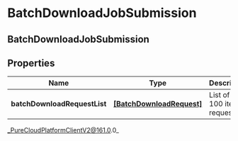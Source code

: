 # BatchDownloadJobSubmission

## BatchDownloadJobSubmission

## Properties

|Name | Type | Description | Notes|
|------------ | ------------- | ------------- | -------------|
| **batchDownloadRequestList** | [**[BatchDownloadRequest]**](BatchDownloadRequest) | List of up to 100 items requested | |



_PureCloudPlatformClientV2@161.0.0_
